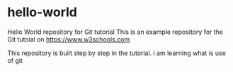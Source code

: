 # hello-world
Hello World repository for Git tutorial
This is an example repository for the Git tutoial on https://www.w3schools.com

This repository is built step by step in the tutorial.
i am learning what is use of git
